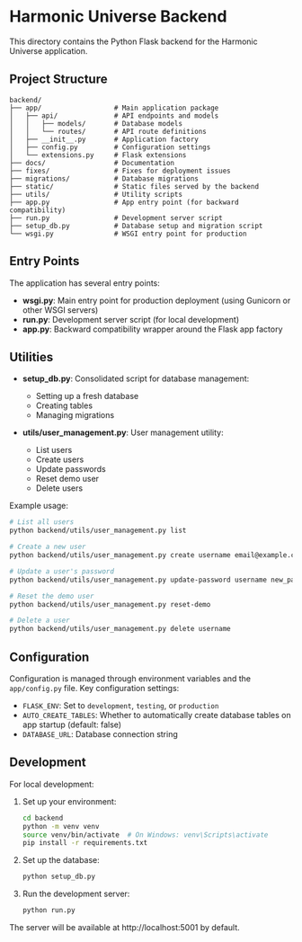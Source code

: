 # Harmonic Universe Backend

This directory contains the Python Flask backend for the Harmonic Universe application.

## Project Structure

```
backend/
├── app/                  # Main application package
│   ├── api/              # API endpoints and models
│   │   ├── models/       # Database models
│   │   └── routes/       # API route definitions
│   ├── __init__.py       # Application factory
│   ├── config.py         # Configuration settings
│   └── extensions.py     # Flask extensions
├── docs/                 # Documentation
├── fixes/                # Fixes for deployment issues
├── migrations/           # Database migrations
├── static/               # Static files served by the backend
├── utils/                # Utility scripts
├── app.py                # App entry point (for backward compatibility)
├── run.py                # Development server script
├── setup_db.py           # Database setup and migration script
└── wsgi.py               # WSGI entry point for production
```

## Entry Points

The application has several entry points:

- **wsgi.py**: Main entry point for production deployment (using Gunicorn or other WSGI servers)
- **run.py**: Development server script (for local development)
- **app.py**: Backward compatibility wrapper around the Flask app factory

## Utilities

- **setup_db.py**: Consolidated script for database management:

  - Setting up a fresh database
  - Creating tables
  - Managing migrations

- **utils/user_management.py**: User management utility:
  - List users
  - Create users
  - Update passwords
  - Reset demo user
  - Delete users

Example usage:

```bash
# List all users
python backend/utils/user_management.py list

# Create a new user
python backend/utils/user_management.py create username email@example.com password

# Update a user's password
python backend/utils/user_management.py update-password username new_password

# Reset the demo user
python backend/utils/user_management.py reset-demo

# Delete a user
python backend/utils/user_management.py delete username
```

## Configuration

Configuration is managed through environment variables and the `app/config.py` file.
Key configuration settings:

- `FLASK_ENV`: Set to `development`, `testing`, or `production`
- `AUTO_CREATE_TABLES`: Whether to automatically create database tables on app startup (default: false)
- `DATABASE_URL`: Database connection string

## Development

For local development:

1. Set up your environment:

   ```bash
   cd backend
   python -m venv venv
   source venv/bin/activate  # On Windows: venv\Scripts\activate
   pip install -r requirements.txt
   ```

2. Set up the database:

   ```bash
   python setup_db.py
   ```

3. Run the development server:
   ```bash
   python run.py
   ```

The server will be available at http://localhost:5001 by default.
